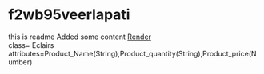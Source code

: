 # f2wb95veerlapati
this is readme
Added some content
[Render](https://f2db95veerlapati.onrender.com)
<br>
class= Eclairs attributes=Product_Name(String),Product_quantity(String),Product_price(Number)